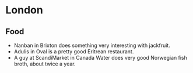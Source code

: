 # London

## Food

- Nanban in Brixton does something very interesting with jackfruit.
- Adulis in Oval is a pretty good Eritrean restaurant.
- A guy at ScandiMarket in Canada Water does very good Norwegian fish broth, about twice a year.

